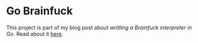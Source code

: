 # Go Brainfuck

This project is part of my blog post about _writting a Brainfuck interpreter in Go_. Read about it [here](https://mihajlonesic.gitlab.io/archive/brainfuck-in-go/).
